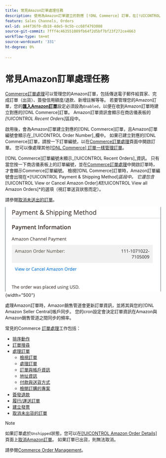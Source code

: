 ```yaml
---
title: 常見Amazon訂單處理任務
description: 使用為Amazon訂單建立的對應 [!DNL Commerce] 訂單，在[!UICONTROL Commerce]管理員中管理訂單活動和處理。
feature: Sales Channels, Orders
exl-id: a44f36f0-db18-4de5-9c5b-cc68f4793008
source-git-commit: 7fff4c463551089fb64f2d5bf7bf23f272ce4663
workflow-type: tm+mt
source-wordcount: '331'
ht-degree: 0%

---
```


# 常見Amazon訂單處理任務

[Commerce訂單處理](https://experienceleague.adobe.com/docs/commerce-admin/stores-sales/order-management/orders/order-processing.html#process-an-order)可以管理您的Amazon訂單，包括傳送電子郵件給買家、完成訂單（出貨）、簽發信用額度/退款、新增註解等等。 若要管理您的Amazon訂單，您的&#x200B;[**匯入Amazon訂單**](./order-settings.md)&#x200B;設定必須設為`Enabled`，以便在收到Amazon訂單時建立對應的[!DNL Commerce]訂單。 Amazon訂單資訊會顯示在商店儀表板的&#x200B;*[!UICONTROL Recent Orders]*&#x200B;區段中。

啟用後，會為Amazon訂單建立對應的[!DNL Commerce]訂單，且Amazon訂單編號會顯示在&#x200B;_[!UICONTROL Order Number]_欄中。 如果已建立對應的[!DNL Commerce]訂單，請按一下訂單編號，以在[Commerce訂單處理](https://experienceleague.adobe.com/docs/commerce-admin/stores-sales/order-management/orders/order-processing.html#process-an-order)頁面中開啟訂單。 您可以像處理其他[[!DNL Commerce] 訂單一樣管理訂單](https://experienceleague.adobe.com/docs/commerce-admin/stores-sales/order-management/orders/order-processing.html#process-an-order)。

[!DNL Commerce]訂單編號未顯示&#x200B;_[!UICONTROL Recent Orders]_資訊。 只有當您按一下商店儀表板上的訂單編號，並在[Commerce訂單處理](https://experienceleague.adobe.com/docs/commerce-admin/stores-sales/order-management/orders/order-processing.html#process-an-order)中開啟訂單時，才會顯示Commerce訂單編號。 檢視[!DNL Commerce]訂單時，Amazon訂單編號會出現在&#x200B;*[!UICONTROL Payment & Shipping Method]*區段中。 它還包含&#x200B;*[!UICONTROL View or Cancel Amazon Order]*和&#x200B;*[!UICONTROL View all Amazon Orders]*的選項（視訂單送貨狀態而定）。

請參閱[取消未送出的訂單](./cancel-unshipped-order.md)。

![Commerce訂單中的Amazon訂單資訊](assets/amazon-order-number-payment-info.png){width="500"}

處理Amazon訂單時，Amazon銷售管道會更新訂單資訊，並將其與您的[!DNL Amazon Seller Central]帳戶同步。 您的cron設定會決定訂單資訊在Amazon與Amazon銷售管道之間同步的頻率。

常見的Commerce [訂單處理](https://experienceleague.adobe.com/docs/commerce-admin/stores-sales/order-management/orders/order-processing.html#process-an-order)工作包括：

- [排序動作](https://experienceleague.adobe.com/docs/commerce-admin/stores-sales/order-management/orders/orders.html#actions)
- [訂單搜尋](https://experienceleague.adobe.com/docs/commerce-admin/stores-sales/order-management/orders/orders.html#order-search)
- [處理訂單](https://experienceleague.adobe.com/docs/commerce-admin/stores-sales/order-management/orders/order-processing.html#process-an-order)
   - [檢視訂單](https://experienceleague.adobe.com/docs/commerce-admin/stores-sales/order-management/orders/order-processing.html#process-an-order#view-an-order)
   - [處理訂單](https://experienceleague.adobe.com/docs/commerce-admin/stores-sales/order-management/orders/order-processing.html#process-an-order#process-an-order)
   - [訂單與帳戶資訊](https://experienceleague.adobe.com/docs/commerce-admin/stores-sales/order-management/orders/order-processing.html#process-an-order#order-and-account-information)
   - [地址資訊](https://experienceleague.adobe.com/docs/commerce-admin/stores-sales/order-management/orders/order-processing.html#process-an-order#address-information)
   - [付款與送貨方式](https://experienceleague.adobe.com/docs/commerce-admin/stores-sales/order-management/orders/order-processing.html#process-an-order#payment--shipping-method)
   - [檢閱訂購的專案](https://experienceleague.adobe.com/docs/commerce-admin/stores-sales/order-management/orders/order-processing.html#process-an-order#review-items-ordered)
- [簽發退款](https://experienceleague.adobe.com/docs/commerce-admin/stores-sales/order-management/credit-memos/credit-memo-create.html)
- [履行/運送訂單](https://experienceleague.adobe.com/docs/commerce-admin/stores-sales/order-management/shipments.html#create-a-shipment)
- [建立發票](https://experienceleague.adobe.com/docs/commerce-admin/stores-sales/order-management/invoices.html#create-an-invoice)
- [取消未出貨的訂單](./cancel-unshipped-order.md)

>[!NOTE]
>
>如果訂單處於`Unshipped`狀態，您可以在[[!UICONTROL Amazon Order Details]](./amazon-order-details.md)頁面上[取消Amazon訂單](./cancel-unshipped-order.md)。 如果訂單已出貨，則無法取消。

請參閱[Commerce Order Management](https://experienceleague.adobe.com/docs/commerce-admin/stores-sales/introduction.html#order-management-and-operations)。
